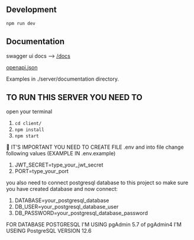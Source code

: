 ## Development

`npm run dev`

## Documentation

swagger ui docs --> [/docs](http://localhost:5000/docs)

[openapi.json](http://localhost:5000/openapi/schema.json)

Examples in ./server/documentation directory.

## TO RUN THIS SERVER YOU NEED TO

open your terminal

1. `cd client/`
2. `npm install`
3. `npm start`

📑 IT'S IMPORTANT YOU NEED TO CREATE FILE .env and into file change following values (EXAMPLE IN .env.example)

1. JWT_SECRET=type_your_jwt_secret
2. PORT=type_your_port

you also need to connect postgresql database to this project
so make sure you have created database and now connect:

1. DATABASE=your_postgresql_database
2. DB_USER=your_postgresql_database_user
3. DB_PASSWORD=your_postgresql_database_password

FOR DATABASE POSTGRESQL I'M USING pgAdmin 5.7 of pgAdmin4
I'M USEING PostgreSQL VERSION 12.6
